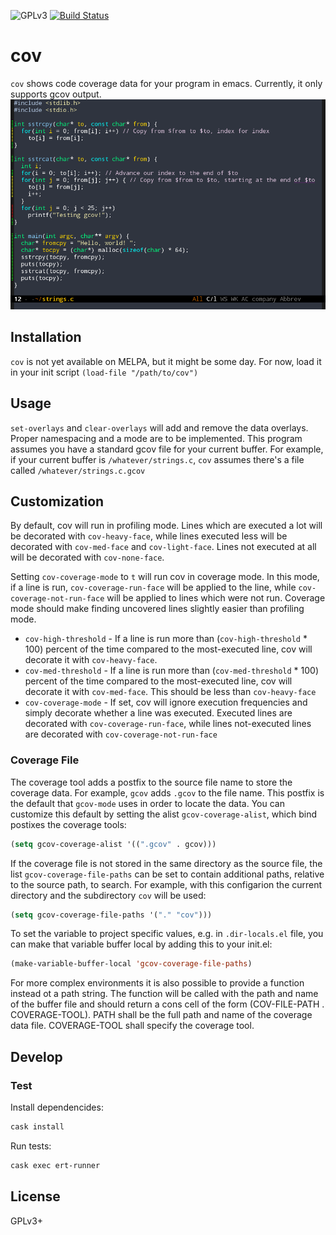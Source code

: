 ![GPLv3](https://img.shields.io/badge/license-GPLv3-brightgreen.svg)
[![Build Status](https://travis-ci.org/AdamNiederer/cov.svg?branch=master)](https://travis-ci.org/AdamNiederer/cov)

# cov
`cov` shows code coverage data for your program in emacs. Currently, it only supports gcov output.
![Screenshot](example.png)

## Installation
`cov` is not yet available on MELPA, but it might be some day.
For now, load it in your init script
`(load-file "/path/to/cov")`

## Usage
`set-overlays` and `clear-overlays` will add and remove the data overlays. Proper namespacing and a mode are to be implemented.
This program assumes you have a standard gcov file for your current buffer. For example, if your current buffer is `/whatever/strings.c`, `cov` assumes there's a file called `/whatever/strings.c.gcov`

## Customization
By default, cov will run in profiling mode. Lines which are executed a lot will be decorated with `cov-heavy-face`,
while lines executed less will be decorated with `cov-med-face` and `cov-light-face`. Lines not executed at all will
be decorated with `cov-none-face`.

Setting `cov-coverage-mode` to `t` will run cov in coverage mode. In this mode, if a line is run, `cov-coverage-run-face`
will be applied to the line, while `cov-coverage-not-run-face` will be applied to lines which were not run. Coverage mode
should make finding uncovered lines slightly easier than profiling mode.

- `cov-high-threshold` - If a line is run more than (`cov-high-threshold` * 100) percent of the time compared to the most-executed line, cov will decorate it with `cov-heavy-face`.
- `cov-med-threshold` - If a line is run more than (`cov-med-threshold` * 100) percent of the time compared to the most-executed line, cov will decorate it with `cov-med-face`. This should be less than `cov-heavy-face`
- `cov-coverage-mode` - If set, cov will ignore execution frequencies and simply decorate whether a line was executed. Executed lines are decorated with `cov-coverage-run-face`, while lines not-executed lines are decorated with `cov-coverage-not-run-face`

### Coverage File
The coverage tool adds a postfix to the source file name to store the coverage data. For example, `gcov` adds `.gcov` to the file name. This postfix is the default that `gcov-mode` uses in order to locate the data.
You can customize this default by setting the alist `gcov-coverage-alist`, which bind postixes the coverage tools:
```lisp
(setq gcov-coverage-alist '((".gcov" . gcov)))
```

If the coverage file is not stored in the same directory as the source file, the list `gcov-coverage-file-paths` can be set to contain additional paths, relative to the source path, to search. For example, with this configarion the current directory and the subdirectory `cov` will be used:
```lisp
(setq gcov-coverage-file-paths '("." "cov")))
```

To set the variable to project specific values, e.g. in `.dir-locals.el` file, you can make that variable buffer local by adding this to your init.el:

```lisp
(make-variable-buffer-local 'gcov-coverage-file-paths)
```

For more complex environments it is also possible to provide a function instead ot a path string. The function will be called with the path and name of the buffer file and should return a cons cell of the form (COV-FILE-PATH . COVERAGE-TOOL). PATH shall be the full path and name of the coverage data file. COVERAGE-TOOL shall specify the coverage tool.

## Develop

### Test
Install dependencides:
```bash
cask install
```

Run tests:
```bash
cask exec ert-runner
```

## License
GPLv3+